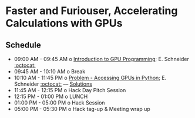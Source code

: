 # Faster and Furiouser, Accelerating Calculations with GPUs 

## Schedule 

 * 09:00 AM - 09:45 AM  o  [Introduction to GPU Programming](https://github.com/LSSTC-DSFP/LSSTC-DSFP-Sessions/blob/master/Session8/Day5/gpu_intro.pdf); E. Schneider [:octocat:](https://github.com/evaneschneider)
 * 09:45 AM - 10:10 AM  o  Break
 * 10:10 AM - 11:45 PM  o  [Problem - Accessing GPUs in Python](https://github.com/LSSTC-DSFP/LSSTC-DSFP-Sessions/blob/master/Session8/Day5/gpu_intro.ipynb); E. Schneider [:octocat:](https://github.com/evaneschneider) –– [Solutions](https://github.com/LSSTC-DSFP/LSSTC-DSFP-Sessions/blob/master/Session8/Day5/gpu_intro_solutions.ipynb)
 * 11:45 AM - 12:15 PM  o  Hack Day Pitch Session
 * 12:15 PM - 01:00 PM  o  LUNCH
 * 01:00 PM - 05:00 PM  o  Hack Session
 * 05:00 PM - 05:30 PM  o  Hack tag-up & Meeting wrap up

